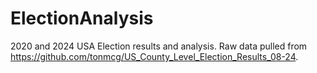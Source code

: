 # ElectionAnalysis
2020 and 2024 USA Election results and analysis. Raw data pulled from https://github.com/tonmcg/US_County_Level_Election_Results_08-24.

